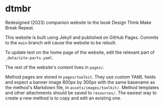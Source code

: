 # dtmbr

Redesigned (2023) companion website to the book Design Think Make Break Repeat.

This website is built using Jekyll and published on GitHub Pages. Commits to the `main` branch will cause the website to be rebuilt.

To update text on the home page of the website, edit the relevant part of `_data/site-parts.yaml`.

The rest of the website's content lives in `pages/`.

Method pages are stored in `pages/toolkit`. They use custom YAML fields and expect a banner image 800px by 300px with the same basename as the method's Markdown file, in `assets/images/toolkit/`. Method templates and other attachments should be saved to `resources/`. The easiest way to create a new method is to copy and edit an existing one.
